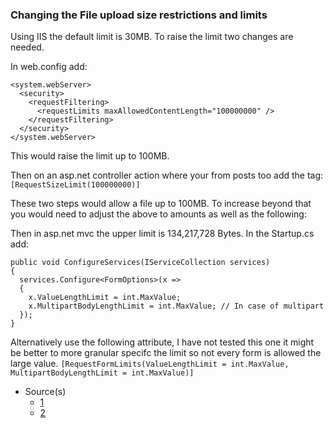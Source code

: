 ### Changing the File upload size restrictions and limits

Using IIS the default limit is 30MB. To raise the limit two changes are needed.

In web.config add:
```
<system.webServer>
  <security>
    <requestFiltering>
      <requestLimits maxAllowedContentLength="100000000" />
    </requestFiltering>
  </security>
</system.webServer>
```

This would raise the limit up to 100MB.
  
Then on an asp.net controller action where your from posts too add the tag:
`[RequestSizeLimit(100000000)]`

These two steps would allow a file up to 100MB. To increase beyond that you would need to adjust the above to amounts as well as the following:
  
Then in asp.net mvc the upper limit is 134,217,728 Bytes.
In the Startup.cs add:
```
public void ConfigureServices(IServiceCollection services)
{
  services.Configure<FormOptions>(x =>
  {
    x.ValueLengthLimit = int.MaxValue;
    x.MultipartBodyLengthLimit = int.MaxValue; // In case of multipart
  });
}
```

Alternatively use the following attribute, I have not tested this one it might be better to more granular specifc the limit so not every form is allowed the large value.
`[RequestFormLimits(ValueLengthLimit = int.MaxValue, MultipartBodyLengthLimit = int.MaxValue)]`


- Source(s)
  - [1](https://www.inflectra.com/support/knowledgebase/kb306.aspx)
  - [2](https://stackoverflow.com/questions/40364226/multipart-body-length-limit-exceeded-exception)
